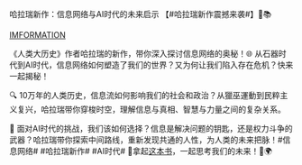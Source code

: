 哈拉瑞新作：信息网络与AI时代的未来启示
【#哈拉瑞新作震撼来袭#】🌟📚
	
[IMFORMATION](https://amzn.to/4iP6cYg)
	
《人类大历史》作者哈拉瑞的新作，带你深入探讨信息网络的奥秘！🌐 从石器时代到AI时代，信息网络如何塑造了我们的世界？又为何让我们陷入存在危机？快来一起揭秘！
	
🔍 10万年的人类历史，信息流如何影响我们的社会和政治？从獵巫運動到民粹主义复兴，哈拉瑞带你穿梭时空，理解信息与真相、智慧与力量之间的复杂关系。

🤖 面对AI时代的挑战，我们该如何选择？信息是解决问题的钥匙，还是权力斗争的武器？哈拉瑞带你探索中间路线，重新发现共通的人性，为人类的未来把脉！#信息网络# #哈拉瑞新作# #AI时代# 🌟拿起[这本书](https://amzn.to/4iP6cY)，一起思考我们的未来！🚀🌍